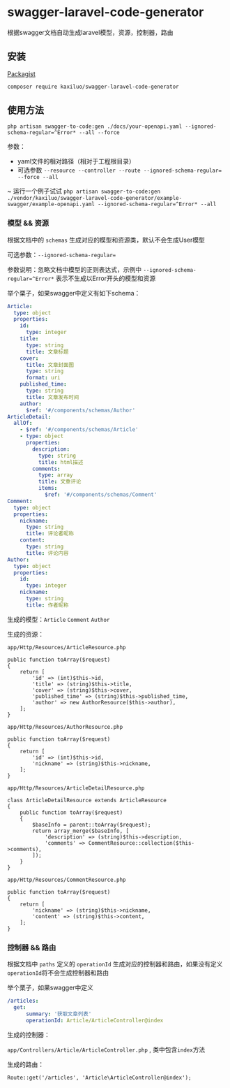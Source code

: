 # swagger-laravel-code-generator
根据swagger文档自动生成laravel模型，资源，控制器，路由

## 安装

[Packagist](https://packagist.org/packages/kaxiluo/swagger-laravel-code-generator)

```bash
composer require kaxiluo/swagger-laravel-code-generator
```

## 使用方法

`php artisan swagger-to-code:gen ./docs/your-openapi.yaml --ignored-schema-regular=^Error* --all --force`

参数：
- yaml文件的相对路径（相对于工程根目录）
- 可选参数 `--resource --controller --route --ignored-schema-regular= --force --all`

~ 运行一个例子试试
`php artisan swagger-to-code:gen ./vendor/kaxiluo/swagger-laravel-code-generator/example-swagger/example-openapi.yaml --ignored-schema-regular=^Error* --all`

### 模型 && 资源

根据文档中的 `schemas` 生成对应的模型和资源类，默认不会生成User模型

可选参数：`--ignored-schema-regular=`

参数说明：忽略文档中模型的正则表达式，示例中 `--ignored-schema-regular=^Error*` 表示不生成以Error开头的模型和资源

举个栗子，如果swagger中定义有如下schema：

```yaml
Article:
  type: object
  properties:
    id:
      type: integer
    title:
      type: string
      title: 文章标题
    cover:
      title: 文章封面图
      type: string
      format: uri
    published_time:
      type: string
      title: 文章发布时间
    author:
      $ref: '#/components/schemas/Author'
ArticleDetail:
  allOf:
    - $ref: '#/components/schemas/Article'
    - type: object
      properties:
        description:
          type: string
          title: html描述
        comments:
          type: array
          title: 文章评论
          items:
            $ref: '#/components/schemas/Comment'
Comment:
  type: object
  properties:
    nickname:
      type: string
      title: 评论者昵称
    content:
      type: string
      title: 评论内容
Author:
  type: object
  properties:
    id:
      type: integer
    nickname:
      type: string
      title: 作者昵称
```

生成的模型：`Article` `Comment` `Author`

生成的资源：

`app/Http/Resources/ArticleResource.php`
```phpt
public function toArray($request)
{
    return [
        'id' => (int)$this->id,
        'title' => (string)$this->title,
        'cover' => (string)$this->cover,
        'published_time' => (string)$this->published_time,
        'author' => new AuthorResource($this->author),
    ];
}
```

`app/Http/Resources/AuthorResource.php`

```phpt
public function toArray($request)
{
    return [
        'id' => (int)$this->id,
        'nickname' => (string)$this->nickname,
    ];
}
```

`app/Http/Resources/ArticleDetailResource.php`

```phpt
class ArticleDetailResource extends ArticleResource
{
    public function toArray($request)
    {
        $baseInfo = parent::toArray($request);
        return array_merge($baseInfo, [
			'description' => (string)$this->description,
			'comments' => CommentResource::collection($this->comments),
        ]);
    }
}
```

`app/Http/Resources/CommentResource.php`

```phpt
public function toArray($request)
{
    return [
        'nickname' => (string)$this->nickname,
        'content' => (string)$this->content,
    ];
}
```

### 控制器 && 路由

根据文档中 `paths` 定义的 `operationId` 生成对应的控制器和路由，如果没有定义`operationId`将不会生成控制器和路由

举个栗子，如果swagger中定义

```yaml
/articles:
  get:
      summary: '获取文章列表'
      operationId: Article/ArticleController@index
```

生成的控制器：

`app/Controllers/Article/ArticleController.php` , 类中包含`index`方法

生成的路由：

`Route::get('/articles', 'Article\ArticleController@index');`
